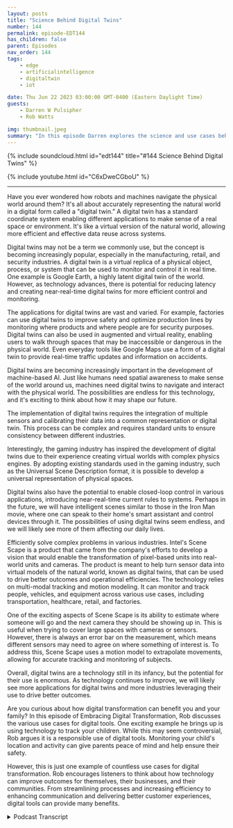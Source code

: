 ```yaml
---
layout: posts
title: "Science Behind Digital Twins"
number: 144
permalink: episode-EDT144
has_children: false
parent: Episodes
nav_order: 144
tags:
    - edge
    - artificialintelligence
    - digitaltwin
    - iot

date: Thu Jun 22 2023 03:00:00 GMT-0400 (Eastern Daylight Time)
guests:
    - Darren W Pulsipher
    - Rob Watts

img: thumbnail.jpeg
summary: "In this episode Darren explores the science and use cases behind digital twin technology with the principal architect of Intel's ScheneScape."
---
```


{% include soundcloud.html id="edt144" title="#144 Science Behind Digital Twins" %}

{% include youtube.html id="C6xDweCGboU" %}

---

Have you ever wondered how robots and machines navigate the physical world around them? It's all about accurately representing the natural world in a digital form called a "digital twin.” A digital twin has a standard coordinate system enabling different applications to make sense of a real space or environment. It's like a virtual version of the natural world, allowing more efficient and effective data reuse across systems.

Digital twins may not be a term we commonly use, but the concept is becoming increasingly popular, especially in the manufacturing, retail, and security industries. A digital twin is a virtual replica of a physical object, process, or system that can be used to monitor and control it in real time. One example is Google Earth, a highly latent digital twin of the world. However, as technology advances, there is potential for reducing latency and creating near-real-time digital twins for more efficient control and monitoring.

The applications for digital twins are vast and varied. For example, factories can use digital twins to improve safety and optimize production lines by monitoring where products and where people are for security purposes. Digital twins can also be used in augmented and virtual reality, enabling users to walk through spaces that may be inaccessible or dangerous in the physical world. Even everyday tools like Google Maps use a form of a digital twin to provide real-time traffic updates and information on accidents.

Digital twins are becoming increasingly important in the development of machine-based AI. Just like humans need spatial awareness to make sense of the world around us, machines need digital twins to navigate and interact with the physical world. The possibilities are endless for this technology, and it's exciting to think about how it may shape our future.

The implementation of digital twins requires the integration of multiple sensors and calibrating their data into a common representation or digital twin. This process can be complex and requires standard units to ensure consistency between different industries.

Interestingly, the gaming industry has inspired the development of digital twins due to their experience creating virtual worlds with complex physics engines. By adopting existing standards used in the gaming industry, such as the Universal Scene Description format, it is possible to develop a universal representation of physical spaces.

Digital twins also have the potential to enable closed-loop control in various applications, introducing near-real-time current rules to systems. Perhaps in the future, we will have intelligent scenes similar to those in the Iron Man movie, where one can speak to their home's smart assistant and control devices through it. The possibilities of using digital twins seem endless, and we will likely see more of them affecting our daily lives.

Efficiently solve complex problems in various industries. Intel's Scene Scape is a product that came from the company's efforts to develop a vision that would enable the transformation of pixel-based units into real-world units and cameras. The product is meant to help turn sensor data into virtual models of the natural world, known as digital twins, that can be used to drive better outcomes and operational efficiencies. The technology relies on multi-modal tracking and motion modeling. It can monitor and track people, vehicles, and equipment across various use cases, including transportation, healthcare, retail, and factories.

One of the exciting aspects of Scene Scape is its ability to estimate where someone will go and the next camera they should be showing up in. This is useful when trying to cover large spaces with cameras or sensors. However, there is always an error bar on the measurement, which means different sensors may need to agree on where something of interest is. To address this, Scene Scape uses a motion model to extrapolate movements, allowing for accurate tracking and monitoring of subjects.

Overall, digital twins are a technology still in its infancy, but the potential for their use is enormous. As technology continues to improve, we will likely see more applications for digital twins and more industries leveraging their use to drive better outcomes.

Are you curious about how digital transformation can benefit you and your family? In this episode of Embracing Digital Transformation, Rob discusses the various use cases for digital tools. One exciting example he brings up is using technology to track your children. While this may seem controversial, Rob argues it is a responsible use of digital tools. Monitoring your child's location and activity can give parents peace of mind and help ensure their safety.

However, this is just one example of countless use cases for digital transformation. Rob encourages listeners to think about how technology can improve outcomes for themselves, their businesses, and their communities. From streamlining processes and increasing efficiency to enhancing communication and delivering better customer experiences, digital tools can provide many benefits. 


<details>
<summary> Podcast Transcript </summary>

<p>﻿1</p>
<p>Hello, this is Darren</p>
<p>Pulsifer, chief solution,architect of public sector at Intel.</p>
<p>And welcome to Embracing</p>
<p>Digital Transformation,where we investigate effective change,leveragingpeople process and technology.</p>
<p>On today's episode, The Science behind</p>
<p>Digital Twins with special guest</p>
<p>Rob Watts, principal architect of Intel's</p>
<p>Seen Scale.</p>
<p>Rob, welcome to the show.</p>
<p>Thanks, Daryn. Good to be here.</p>
<p>I'm glad I'm glad you came. You.</p>
<p>You're workingon some really cool technology at Intel.</p>
<p>I've seen it in action.</p>
<p>It's super cool.</p>
<p>I've seen it on stage in lifedemos, super cool stuff.</p>
<p>But we're going to tease everyone and say,you got to wait.</p>
<p>You got to waitbecause we want to hear about Rob.</p>
<p>First.</p>
<p>Tell him,tell my audience your background,and then we'll dive into why,why you're doing what you're doing.</p>
<p>Well, it's kind of, you know,everybody has their story, but I come tothings from more of a physics backgroundrather than like your traditional I.T.background. Soreally,</p>
<p>I have a master's in applied physicsand did some work.</p>
<p>And, you know, I did myyou know,some graduate stuff at Los Alamos lab.</p>
<p>And then I went into sellingsemiconductors for about five years,and then that's then some entrepreneurshipand then landed at Intel.</p>
<p>So focusing more on like, you know,holistic solutions,not just one particular discipline.</p>
<p>How do we bring togetherconnectivity, wireless, Iotsensing in orderto do something really special?</p>
<p>Okay.</p>
<p>So you're a physicist.</p>
<p>Well, I have a masters.</p>
<p>That's what you learned in school?</p>
<p>Yeah, I did.</p>
<p>I did study physics or applied physics.</p>
<p>And at the time it was a concentrationand like microwave theoryand applications of of electrodynamicsand that.</p>
<p>Oh, don't get me started.</p>
<p>That was my hardest class in college.</p>
<p>Yeah. It's because I was.</p>
<p>I was a electrical engineergoing into the power option.</p>
<p>And my hardest classeswere my electromagnetic classes.</p>
<p>And you probably eatthat to eat that for lunch.</p>
<p>That's no big deal for. You, right?</p>
<p>Yeah.</p>
<p>You know how things go afternot using somethingfor a while,but the principle is remain, right?</p>
<p>Actually, one of the moreone of the more challenging classes</p>
<p>I took in grad school was plasma physics,which somehow managed to combinethe hardest parts of quantum mechanics,fluid mechanics and electrodynamicsinto into one discipline.</p>
<p>So, yeah, that's.</p>
<p>It sounds that sounds horrible.</p>
<p>I'd like to ask the class,but I'm not sure I.</p>
<p>Oh, I was happy I passedmy electromagnetics class with a C plus.</p>
<p>Yeah, I was like, That's a passing grade.</p>
<p>Exactly.</p>
<p>So. All right, So, Rob,tell me a little bit about how yougot involved in what you're doing now,which is mostly aroundmimicking the real world in software.</p>
<p>You're creating digital twins,basically, right?</p>
<p>Yeah.</p>
<p>Well, it really comes down to what iswhat are we trying to do with sensor dataand and coming at itfrom a physics perspective of how do you,you know, how can you make the dataas reusable and and valuable as possible.</p>
<p>And so what it comes down to it for me ishow do we get it in the right unitsand in standard units.</p>
<p>So like, let me give you an example. Andin a typicalapplications that uses uses video,what we do iswe run it through a deep learning modelthat's running some inferencing that drawsa little bounding box around a personor a dog or a vehicle or whatever.</p>
<p>To object detection, right? Yeah.</p>
<p>So yeah, detection draws a bounding boxor you could do fancier stuff likesemantic segmentation that actually, youknow, is connects the dots around that.</p>
<p>The, the object or like classificationwhich is saying what's in the whole image.</p>
<p>But ultimatelythe context for thatdetection is in the camera.</p>
<p>Right. Right.</p>
<p>So the interesting thing iswhen you're going to a manufacturinguse caseor health careor transportation, it's not enough to say</p>
<p>I detected something in the camera.</p>
<p>If you don't know where the camera is,the data is essentially useless.</p>
<p>When you when yousay you don't know where the camera is,you mean in the physical space and.</p>
<p>The physical world.</p>
<p>If I don't know the pose of that cameraand I can't transpose the datafrom a bounding box into somethingthat isn't real, world coordinatesthe data doesn't really mean much.</p>
<p>Oh, interesting.</p>
<p>I never thought of it that way.</p>
<p>I thought, you know,because the camera's really onlytaking a 2D picture right?</p>
<p>Right.</p>
<p>And the bounding box says, Hey,</p>
<p>I've got something in in, in there.</p>
<p>I could even say, I have Rob here.</p>
<p>I could say that right?</p>
<p>Yeah. What, what is here?</p>
<p>Yeah.</p>
<p>Where is here and what is here?</p>
<p>Yeah, I guess that matters. Yeah.</p>
<p>So I guess I guess the thing that we'retrying to answer is is three things.</p>
<p>What, where and when.</p>
<p>You know,what is it that we saw or detected?</p>
<p>Where was it and when was it?</p>
<p>And, you know, time, coordinationand, and,you know, precisiontime stamping is pretty well understood.</p>
<p>You know, you can look up an A.P.server and get a timestamp,but doing the same thing,you know,if you had G.P.S., that's helpful.</p>
<p>It gets you in within a certainradius of where you think something is,but you don't always have it.</p>
<p>You might be, you know, might be indoorsor something like that.</p>
<p>But you also don'tget like a precise pose.</p>
<p>You don't get like the actualdirection the camerais pointing or thethe object is pointing, shall we say.</p>
<p>And if you have the cameraand you have the exact pose of the camera,then thenthat's some additional informationthat essentially what itwhat we're really trying to do is,is well, let me back up.</p>
<p>If we do create like a digital twinthat's an overloaded term, but a digitaltwin or a mirror world of the real world,if we have a digital representationof that real world,the real question is how do we projectthe sensor data onto that virtual world?</p>
<p>So you on?</p>
<p>All right,</p>
<p>I got it. I got it. Done this down.</p>
<p>So I understand.</p>
<p>Okay, So, so what you're saying is</p>
<p>I've got cameras and sensors out therethat are taking pictures.</p>
<p>You're telling mewhat's at their location,but that's meaninglessif I can't superimposethat in the real worldor a representation of the real world.</p>
<p>Otherwise I can't see the real interactionbetween those objectsthat I'm detecting in the real world.</p>
<p>Yeah, maybe we can think about iteven a little simpler way.</p>
<p>Is that.</p>
<p>Is that in orderto make sense of the of the sensor data,</p>
<p>I need to know where that the virtualrepresentation of the sensor is.</p>
<p>So essentially, you know, when the sensor.</p>
<p>Right, So like at my house, I'mgoing to even dumb it downeven more At my house,</p>
<p>I got security camerasbecause someone stole something offmy porch.</p>
<p>Amazon, you know, someone stole something.</p>
<p>So all of a suddenthe ring camera was not enough.</p>
<p>And I'd put up five more cameras aroundmy house and I have them labeledright front side back, Whatever.</p>
<p>You know what that means?</p>
<p>I know what that means,but the computer doesn'tknow what that means.</p>
<p>It has no concept of exactly right.</p>
<p>So me, myself, when I'm looking at allthe cameras, I can see</p>
<p>I saw this person walk through the front.</p>
<p>Come onto my side yard, into my backyard.</p>
<p>I know thatbecause I know where I put the camerasand I name the camera front side and back.</p>
<p>Yeah, right.</p>
<p>What if you don't speak English?</p>
<p>Yeah, that's bad, right?</p>
<p>Or Mike, my computer.</p>
<p>If I wanted my computer toto watch my kidssneaking out of the house at night.</p>
<p>I have three teenagers. Right.</p>
<p>Then I want to know which path they took.</p>
<p>Right.</p>
<p>The computer can't tell me thatwithout having some notionof where those cameras arewith respect to the house.</p>
<p>That is exactly right.</p>
<p>Got it.</p>
<p>Okay, so my kids, if you're watching thisshow, Rob's going to help me catch you.</p>
<p>I'm just saying.</p>
<p>You know, it's not the first time</p>
<p>I've heard that.</p>
<p>Yeah. Oh,so that.</p>
<p>So why did you get in this space?</p>
<p>I mean, why does it matter that we havewhy does it matterthat the computer has an accurateor semi accurate representationin the real world?</p>
<p>Well, it's really about data reuse.</p>
<p>How do you how do you represent the datain a way that that more than just oneapplication can make sense of it.</p>
<p>So the idea is like if I put,you know, cameras up in a factoryfor monitoring wherewhere a product is or monitoringsomething aboutthe space like where people arefor security purposes, typicallyyou put up security cameras over hereand then you put upmachine vision cameras over there.</p>
<p>And those two systemslike one for tracking a productand another one for tracking.</p>
<p>People don't talk to each other.</p>
<p>They don't represent the differences. Yes.</p>
<p>And another one would be like</p>
<p>I put up a security camerato monitor this entry way hereand I have an HGV that has cameras on itcoming down a corridor.</p>
<p>And thenyou you know, you have a blind corner.</p>
<p>One system knows that the personis about to be run over,but the other system doesn't know it.</p>
<p>There is a digital version of somethingin a computer somewhere over hereand Robot can't talk to it, doesn'tknow how to how to connect the dots.</p>
<p>So the idea is that if you havethis digital version that is essentiallya a common coordinate systemfor everything to work in, then thethe robot can slow down because it knowsthat the person is there right?</p>
<p>It can.</p>
<p>All right. I gotcha.</p>
<p>So this commonality or this common wayof describing the real worldends up being very importantwhen I'm especially in factories rightnow, factories where I've gotsafety systems, I've got security systems,</p>
<p>I've got product quality,all these things that are running.</p>
<p>Would it be greatif they could all share the samevirtual instance of the world?</p>
<p>Yeah, I'm saying it's essentially tryingto bringthe spatial awarenessinto into the machine machine.</p>
<p>I right.</p>
<p>It's like, how do you know if,if you think about how we as humansmake sense of the world, we create thismental model of the space around us.</p>
<p>It's in 3D. It's in 3D plus time actually.</p>
<p>And we use our senses, audio touch, visionin order to build that 3D understandingof the world around us.</p>
<p>And then we can determine how to actand really,</p>
<p>I just don't see how we're going to driveforward machine based A.I.without having that spatial understandingas as one of thatcore fundamental components of that.</p>
<p>Gotcha.</p>
<p>So I really like the premiseof I think is super cool.</p>
<p>Could we leverage thisalso in the VR, AR, VR and AR worldas well, where, hey, maybe letlet's talk about Chernobyl, right?</p>
<p>If I had a accurate modelof Chernobyl and sensors currently,</p>
<p>I could go in there with a VR headsetand a robot and move around and workin that environment.</p>
<p>Without going in the environment.</p>
<p>Do you seethat is one of the possibilities here?</p>
<p>Yeah, absolutely.</p>
<p>It's it'sthis notion of being able to well,</p>
<p>I like to say air for when you're there,</p>
<p>VR for when you're not.</p>
<p>So okay yeah I like that.</p>
<p>Yeah that the amazing thing aboutyou know, I actually think aboutaugmented reality and roboticsas being closer togetherthan augmented realityand virtual reality.</p>
<p>Augmented reality and robots,they have to operatewithin the physical space.</p>
<p>They need to.</p>
<p>They need. To.</p>
<p>Yeah, VR doesn't, Right. Right, right.</p>
<p>But that makes use of datathat is capturedfrom the live sceneto create that that digital twinof of the physical space to mirrorthe physical spacethat you can walk throughin virtual reality when you're not there.</p>
<p>So there's a sort of continuumthat happens when you're in that space.</p>
<p>But then if you can store and and maintainthe history of that over time and maybe,maybe push up the data and near real time,you can ultimately walkthrough your factory,walk through Chernobyl, walk through thatarea where humans can't particularly gofor one reason oranother, as if you were therein virtual reality.</p>
<p>And ironically,the virtual reality headsetis creating a digital twin of the spaceyou're in. Yes,you could in turn go somewhere elseand then walk through and, you know,so it all comes together.</p>
<p>So I need</p>
<p>I need the sort of map and twinthat the space where I am operating there.</p>
<p>And in both cases when I'm remoteand when I'm am on premor in the in the physical scene.</p>
<p>So you've really taken your physics degreekind of to the nextthe next level, right?</p>
<p>Applied physics, right.</p>
<p>Because now you're saying,</p>
<p>I understand the physical world.</p>
<p>Do you understand,you know, our understanding of physicsin the physical worldand now you're saying, let's see if we cancapture that in the virtual world.</p>
<p>Yeah, in a in a twin of the real world.</p>
<p>What other use casesdo you see that we can usewith, with this kind of technology?</p>
<p>Is it, is itjust, it's super cool.</p>
<p>But obviously, I mean,what other things can I use for thisthis type of technology?</p>
<p>Well, I would say that there are usecases out thereright now that we use every daythat you don't quite realize.</p>
<p>But some things are more more emergentlike autonomous driving.</p>
<p>They need to work against amore real time digital twin.</p>
<p>But every time you use Google Maps,for example, you're using a digital twin.</p>
<p>You're using Oh, right.</p>
<p>Because it tells me traffic. Yeah, right.</p>
<p>It tells me accidents.</p>
<p>Exactly.</p>
<p>All right.</p>
<p>So people are already using digital twinalready.</p>
<p>They just don't necessarily call it that.</p>
<p>So there's there's a few thingsthat that you really want tothink about is one of themis like the latency aspect of it.</p>
<p>But Google Earth, for example, is a highlylatent digital twin of the world.</p>
<p>You know thatthey probably.</p>
<p>Look at the front of your house, right?</p>
<p>If you look at the front of your house,it's not the same cars that you had.</p>
<p>Yeah, a year ago or whateversomeone was visiting that day.</p>
<p>You're no longer friends with them. Yeah.</p>
<p>You're like,what is their car doing from my house?</p>
<p>Right?</p>
<p>And that's how I cut that tree down.</p>
<p>And I can't.</p>
<p>I forgot we had that tree there. You know?</p>
<p>So it's sort of a historical thing,</p>
<p>But imagineif we can reduce that latencyand get to the pointwhere your you're near real time.</p>
<p>Now we can start enabling closedloop type controls and maybe,maybe the implementation of that of thatis running closer to the scene itself.</p>
<p>And I like to think that maybe,maybe in the future will actually havethe truly intelligent scenes likein that Iron Man movie, like the Jarvis,you know, it's like it's in the house.</p>
<p>Yeah.</p>
<p>It's like you talk to him,he knows where everything isand where the robots areand knows who's there.</p>
<p>You can say, Hey,you can imagine thissituation where you can monitorwhere you are and the lights arejust kind of following youand you know, whatever.</p>
<p>You know, that real time current closedloop control aspect of it is coming.</p>
<p>Okay.</p>
<p>So, Rob, have you already set this upin your house?</p>
<p>To some extent.</p>
<p>My truth,your true applied physicists, right?</p>
<p>Yeah. It's funny.</p>
<p>One of our lead developers, Chris,he has a set up as at his house andand so he can monitor you knowwhen there's a delivery truck versusnot a delivery truckor when the mail arrived or whatever.</p>
<p>And he has he has this notificationbeing sent to his phoneand it gives a certain alertwhen it's the UPS truckor whatever the Amazon truck versuswhen it's something else.</p>
<p>And his dog has learnedwhich which sound it is.</p>
<p>So you just get inthere.</p>
<p>It is my dog uses right, my dog usesscene scape, my dog uses a digital toy.</p>
<p>Right. I love it.</p>
<p>That's a headline. So it's like,you know, it's.</p>
<p>To make the papers.</p>
<p>They learned that that it'sa certain sound so it's doing the dog'sjob for itso I think that's just hilarious.</p>
<p>That's awesome.</p>
<p>So factoriesbig, huge use cases in factories,security, inventory management,all that detail.</p>
<p>Yeah we retail Yeah</p>
<p>Can I, I mean Amazon is using itare they using something similarto this in their, in their know.</p>
<p>What are they. They're no touch stores.</p>
<p>Amazon go.</p>
<p>Like Amazon go.</p>
<p>Are they using this kind of technology.</p>
<p>Absolutely.</p>
<p>I think any case where you'reyou're having multiple sensorscoming together to try to trackwhere objects and people areand everything using different modalities.</p>
<p>I don't know of any other way to do it.</p>
<p>You really need toto calibrate all of these sensorstogetherinto the into the same coordinate system.</p>
<p>And if you were to introduce that,that's sort of commonrepresentation or digital twinor whatever you want to call it.</p>
<p>That is a fundamental way to doit, really.</p>
<p>It's just getting it into SCI unitsand think back to the physics things likehow do we get it from pixels into metersor from from pixels into a geospatial?</p>
<p>You those sorts of like thinkingabout the unitsfirstprinciples is really a good way to go.</p>
<p>I think you know that that reminds me,and you probably know the storybetter than I do.</p>
<p>There was a a probe that we sent to Marsthat had the wrong units, right?</p>
<p>It was it was feet over.</p>
<p>Rather.</p>
<p>Than meters or something like that. Yeah.</p>
<p>And because they weren't in a standard,</p>
<p>I setwhat happens every you know,we crash it right into the ground.</p>
<p>Yeah. This Well.</p>
<p>Yeah. Right into the Mars ground</p>
<p>I should say. Right.</p>
<p>And it's because we had people from Europeworking with people from America.</p>
<p>And there is just this assumptionthat, you know, of the unit.</p>
<p>So it's it's evenworse in the computer industry, Right.</p>
<p>As far as the different types of datathat's collected in the nonnon conformity to any kind ofspatial units or whatever,whatever the case may be.</p>
<p>Well,</p>
<p>I guess it depends on the the discipline.</p>
<p>Right.</p>
<p>But like with with an Iotand like the type of sensordata that comes off of Iotor even things like,like temperature and humidityand those sorts of things,some things are more maturein terms of the,the standardization around itor there's a standard and one industrythat's different than a standardin another industry.</p>
<p>Yeah, exactly.</p>
<p>Yeah.</p>
<p>So the real idea is to focus onhow do I get to as a unit and representthat bear, but also look outsideof your industry and like for example,when you're creatinga, you know, a digital twin, so calledmaybe there is another industrythat's already donethis and an example would be scene graphsfor gaming or rendering.</p>
<p>They already have a representation forfor a physical space or a virtual space.</p>
<p>And if we just say, Oh,this is just the way to transportthe data, like here for a universal scenedescription format USD.</p>
<p>Now there is a way to transport that data.</p>
<p>That's, that's standards based.</p>
<p>So let's just adoptthat and maybe extend in.</p>
<p>Is that what you guys say?</p>
<p>Because this sounds kind of funnybecause I know the answer to this,because I've, I've talked toyou guys before.</p>
<p>You guys actuallywent to the gaming industrybecause there's a lot of peopleworking in gamingand they create incredible worlds, right,that all have physics involved in it.</p>
<p>So you just went there, right, and said,</p>
<p>Why don't we just use what already exists?</p>
<p>Why reinvent the wheel?</p>
<p>There's decades of developmenthappening there.</p>
<p>And so and maybe theone thing I like to think about is like,remember, we used to play these gamesback in the day, right?</p>
<p>And really pixelated or 2D.</p>
<p>Yeah, yeah, yeah, yeah.</p>
<p>And then and thenlike the first 3D games came alongand they were really low poly,you know, it's like blocky but fun, right?</p>
<p>It's like you got a sense of motion.</p>
<p>I remember playing this is a 2D game, butplaying Prince of Persia back in the day,</p>
<p>I don't know if you.</p>
<p>Oh yeah, yeah.</p>
<p>They, they like Rotoscoped the captureof, of the player and it was so lifelikeeven though there's just pixels.</p>
<p>Right.</p>
<p>And then,and then fast forward to like todaywhere you can look at a game and, and,and it looks just like it's photorealisticand then introduce like Gans into thatand really had this like superlike indistinguishablefrom the real world.</p>
<p>I think the same thing we're going tostart to see the same thing in this mirrorworld approach is where todaythe sensor data is not that great.</p>
<p>You know, you can sort of see,see where things are.</p>
<p>It's low poly, butwe can get lots of value out of it like,like with autonomous cars or or,you know, factories or retail or whatever.</p>
<p>But with Moore's Law,with better sensing and bettercompute the fidelity of that twinand that and the additional use casesthat will come alongthat will drive this virtuous cycle of of,you know, bettersensing, better compute, better twins,more value back to being able to invest.</p>
<p>And it'll be this this massive,you know, virtuous cycle that will drivedrive this technology forward.</p>
<p>So it's what do you doyou think that the gaming industrythan the standards that they use,are they sufficient enoughto to model the real worldor they're missing things in therethat that you need to add to it?</p>
<p>Or can you take it for just as it is?</p>
<p>Well,that's that's a really good question.</p>
<p>I think thatwe should try to useas much as we can, buttypically,like a render works on a frame wise basis.</p>
<p>So it's sort of like, you know, a clock.</p>
<p>Is ticking, slices in time.</p>
<p>You know,it's like just rendering forward withwith a real world, it's a little messier.</p>
<p>You might have really asynchronouslike some low latency, somesome high latency,you know, sources of datathat all coming in at different timescales and and everything.</p>
<p>And you need to be able to coordinateall of that and sort ofbring in the accuracy of these thingsor the thethe error bars inand be able to make sense of that model itand maybedo some things like say, well,how late into something,how much time do I haveto get the data in into my model.</p>
<p>Maybe I can I can model with less.</p>
<p>I can run my my understanding of the worldnear real time at relatively low fidelity.</p>
<p>It's a little choppy,little, little chunky,but I can store all of that dataand render it in higher fidelity,you know, for historical analytics,you know, so it's definitely messier.</p>
<p>But there we're standing on the shouldersof giants here.</p>
<p>I mean, a lot of the workthat's been that's there in the gamingindustry can be reused for sure.</p>
<p>Oh, that's awesome.</p>
<p>So my my next question is that the productthat Intel has,it's called scene scape, right?</p>
<p>Something you've been working onfor for some time.</p>
<p>This is not like new stuff.</p>
<p>This is not oh, Rob did thisin his basement with a couple otherpals at Intel.</p>
<p>Tell me, I mean,is this a productthat people can look at right now?</p>
<p>Can they?</p>
<p>And then what what use casesare you guys using it for today?</p>
<p>Yeah, well,it kind of did start as something that wewe developed on nights and weekends.</p>
<p>You know, it's like a vision.</p>
<p>It really did come around saying,how do we get from pixelbased units into real worldunits and cameras?</p>
<p>And we quickly realized thatif we can separate things outinto the multi-modal tracker, along with,you know, motion modeling and everything,now we can support other modalitiesand we can make things better.</p>
<p>But yes, same scape intel,same scape is the result of that work.</p>
<p>And, and hopefully,you know, with our customersand our partners,we can drive this vision forward to,to, you know, really improve outcomesfor our customers.</p>
<p>And in terms of use cases, reallyit sort of started out in citiesand transportation,like being able to make sense of what'shappening on roadside cameras or,you know, and say, how do I attract carsfrom one camera to another or whatever.</p>
<p>But we quickly realized that that trackeruse case, the multimodal trackingis a sort of neededcapability across industries.</p>
<p>So it quickly extended into thingslike health care, for example.</p>
<p>Imagine a scenario where you can trackwhere the instrumentsare in an operating room to make sure.</p>
<p>Nothing gets left in. So yeah.</p>
<p>If I track if I track somethinggoing into the patient,</p>
<p>I need to make sure I'm tracking it out.</p>
<p>For example, that's a high fidelityuse case that requireslots of high resolution camerasto do and 3D detection and all that.</p>
<p>But really it's the same problemas trackinga person, moving in a factoryand making sure that I don'tturn on a robotwhen that person is nearby or whatever.</p>
<p>So these are safety use cases,but I think there are some someother use cases like just to improveoperational efficienciesthat that we can do sooner,you know, like or just knowinghow many people are in line at the storeor knowing if I need to turn the lightson using a common digital twinrather than special purpose sensors.</p>
<p>So I find this interestbecause you talked about multi modalitiesand one of the demosthat you guys have shown me isyou can estimate where someone'sgoing to goand the next camerathat they should be showing up in.</p>
<p>And when they don't, then, you know,because a lot of timesyou can't cover your whole spacewith cameras or sensors,but you know where the gaps arebecause you have a 3D model of it.</p>
<p>And when someone's walking infollowing a path, you know where they'reyou know, where they are in the factory.</p>
<p>That's the idea.</p>
<p>And and it's it's another another reallyanother really interesting aspect of thisis that notwo sensors agree on onwhere something will interest.</p>
<p>Right.</p>
<p>It's like there's always some error barsback to the physics thing.</p>
<p>There's always an error baron that measurement.</p>
<p>Right.</p>
<p>And so if I have if I have camerasthat overlap or other sensormodalities that that cover the same area,</p>
<p>I need to be able to reconcilethe the measurementabout where somebody is.</p>
<p>And then if I can set up a motion model,</p>
<p>I say, well, here'sthe math, here's the velocity, here'sthe maximum acceleration that.</p>
<p>So back to physics, right?</p>
<p>All comes down to physics,the maximum accelerationthat this thing can can handle or perform.</p>
<p>Then I can set upand do some extrapolation.</p>
<p>I can say, yeah, this person ismoving in this direction andthen it's probably the same personthis hour.</p>
<p>Previously,if they showed up in the next camera,if I don't have coverage in that areaor a measurement of the track.</p>
<p>So yeah, I mean the physicsdefinitely comes into it.</p>
<p>So, you know, a lot of peoplethat think about digitalwhen they say, just put cameras upand you'll know everything about.</p>
<p>Rob, thanks for explaining it.</p>
<p>It's a complex problem. It's not easy.</p>
<p>Yeah,and think about the fact that it's it's ait's a continuum.</p>
<p>It's like you have low, low latencydigital twins for real time type stuffand higher latency ones like Google Mapsthat for longer term historical stuff.</p>
<p>But really in the end, it's all goingto sort of compress into the real timeand, you know, really improve outcomesfor for a lot of,you know,</p>
<p>I hope that like a lot of technologists,</p>
<p>I hope that we can use this technologyresponsibly andand really improve outcomesfor for ourselves and for.</p>
<p>That the use cases.</p>
<p>My mind's just going crazy on use casesright now, mostly tracking my children,but that's.</p>
<p>Actually a responsible use.</p>
<p>I'm not sure.</p>
<p>That's a totally responsible rightas a parent.</p>
<p>Yeah, it's still there. It's fun.</p>
<p>I love it.</p>
<p>All right, Rob, hey,thanks for coming on the show today.</p>
<p>Of course.</p>
<p>Dan, take care.</p>
<p>Thank you for listeningto Embracing Digital Transformation today.</p>
<p>If you enjoyed our podcast,give it five stars on your favoritepodcasting site or YouTube channel,you can find out more informationabout embracing digital transformationand embracing digital.</p>
<p>Dawg Until nexttime, go out and do something wonderful.</p>

</details>
